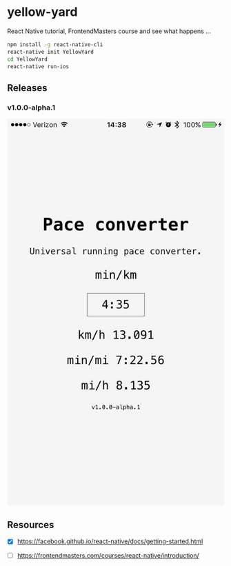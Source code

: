 # yellow-yard

React Native tutorial, FrontendMasters course and see what happens ...

```bash
npm install -g react-native-cli
react-native init YellowYard
cd YellowYard
react-native run-ios
```

## Releases

### v1.0.0-alpha.1

![1.0.0-alpha.1](1.0.0-alpha.1-phone.png "1.0.0-alpha.1")

## Resources

- [X] https://facebook.github.io/react-native/docs/getting-started.html

- [ ] https://frontendmasters.com/courses/react-native/introduction/
